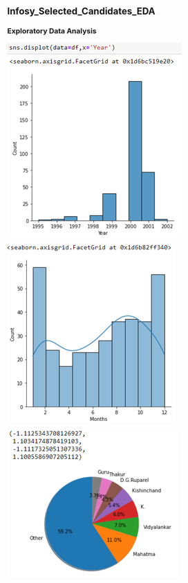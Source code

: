 ## Infosy_Selected_Candidates_EDA

### Exploratory Data Analysis

![alt text](https://github.com/prady1900/Infosy_Selected_Candidates_EDA/blob/main/img1.png "Plot-1")

![alt text](https://github.com/prady1900/Infosy_Selected_Candidates_EDA/blob/main/img2.png "Plot-2")

![alt text](https://github.com/prady1900/Infosy_Selected_Candidates_EDA/blob/main/img3.png "Plot-3")


